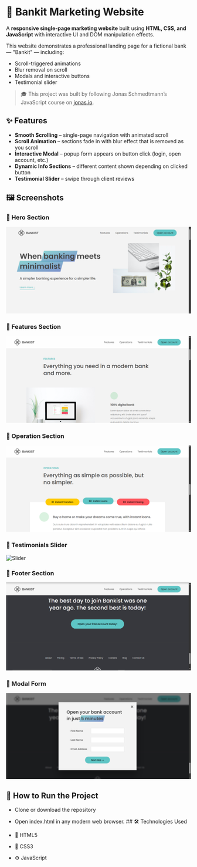 # 💼 Bankit Marketing Website
A **responsive single-page marketing website** built using **HTML, CSS, and JavaScript** with interactive UI and DOM manipulation effects.

This website demonstrates a professional landing page for a fictional bank — "Bankit" — including:
- Scroll-triggered animations
- Blur removal on scroll
- Modals and interactive buttons
- Testimonial slider

> 🎓 This project was built by following Jonas Schmedtmann’s JavaScript course on [jonas.io](https://jonas.io).
## ✨ Features

- **Smooth Scrolling** – single-page navigation with animated scroll
- **Scroll Animation** – sections fade in with blur effect that is removed as you scroll
- **Interactive Modal** – popup form appears on button click (login, open account, etc.)
- **Dynamic Info Sections** – different content shown depending on clicked button
- **Testimonial Slider** – swipe through client reviews

## 🖼️ Screenshots

### 🔹 Hero Section
![Hero](./ScreenShots/hero-section.png)

### 🔹 Features Section
![Features](./ScreenShots/features-section.png)

### 🔹 Operation Section
![Scroll Animation](./ScreenShots/operations-section.png)

### 🔹 Testimonials Slider
![Slider](./ScreenShots/testimonial-section.png)

### 🔹 Footer Section
![Scroll Animation](./ScreenShots/footer-section.png)

### 🔹 Modal Form
![Modal](./ScreenShots/form-popup.png)


## 🚀 How to Run the Project

- Clone or download the repository
- Open index.html in any modern web browser.   ## 🛠️ Technologies Used

- 🧱 HTML5
- 🎨 CSS3
- ⚙️ JavaScript
